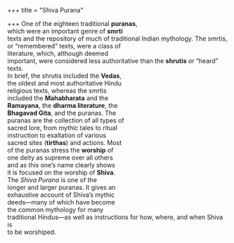 +++
title = "Shiva Purana"

+++
One of the eighteen traditional **puranas**,  
which were an important genre of **smrti**  
texts and the repository of much of traditional Indian mythology. The smrtis,  
or “remembered” texts, were a class of  
literature, which, although deemed  
important, were considered less authoritative than the **shrutis** or “heard” texts.  
In brief, the shrutis included the **Vedas**,  
the oldest and most authoritative Hindu  
religious texts, whereas the smrtis  
included the **Mahabharata** and the  
**Ramayana**, the **dharma literature**, the  
**Bhagavad Gita**, and the puranas. The  
puranas are the collection of all types of  
sacred lore, from mythic tales to ritual  
instruction to exaltation of various  
sacred sites (**tirthas**) and actions. Most  
of the puranas stress the **worship** of  
one deity as supreme over all others  
and as this one’s name clearly shows  
it is focused on the worship of **Shiva**.  
The *Shiva Purana* is one of the  
longer and larger puranas. It gives an  
exhaustive account of Shiva’s mythic  
deeds—many of which have become  
the common mythology for many  
traditional Hindus—as well as instructions for how, where, and when Shiva is  
to be worshiped.
